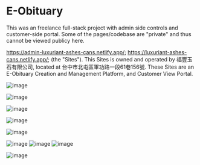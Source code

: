 # E-Obituary

This was an freelance full-stack project with admin side controls and customer-side portal. Some of the pages/codebase are "private" and thus cannot be viewed publicy here.

https://admin-luxuriant-ashes-cans.netlify.app/; https://luxuriant-ashes-cans.netlify.app/; (the "Sites").  This Sites is owned and operated by 福豐玉石有限公司, located at 台中市北屯區軍功路一段61巷156號. These Sites are an E-Obituary Creation and Management Platform, and Customer View Portal.



![image](https://user-images.githubusercontent.com/65479883/209567177-80a82657-63bc-4e93-a639-c3257141aae2.png)


![image](https://user-images.githubusercontent.com/65479883/209567050-948f60c8-547b-4f2d-a561-33f83ae9715a.png)


![image](https://user-images.githubusercontent.com/65479883/209567066-be1ea6ac-311d-4452-bc89-0a1a5f2f056c.png)


![image](https://user-images.githubusercontent.com/65479883/209567105-43ad5a7d-b177-4e41-bba4-c706cf24f0b3.png)


![image](https://user-images.githubusercontent.com/65479883/209567195-16a16bdc-35d1-4ba4-9083-695301aeaf91.png)


![image](https://user-images.githubusercontent.com/65479883/209567207-579cc5ba-b140-46e5-b4e0-c1c89608cb63.png) ![image](https://user-images.githubusercontent.com/65479883/209567281-cda5e5ee-6fd3-4aba-a3f5-2a0456523130.png)   ![image](https://user-images.githubusercontent.com/65479883/209567298-064afa61-8201-4be1-b3f1-748c1b2662fd.png)




![image](https://user-images.githubusercontent.com/65479883/209567220-31e30746-e007-465c-b9da-521a7a51a15c.png)
